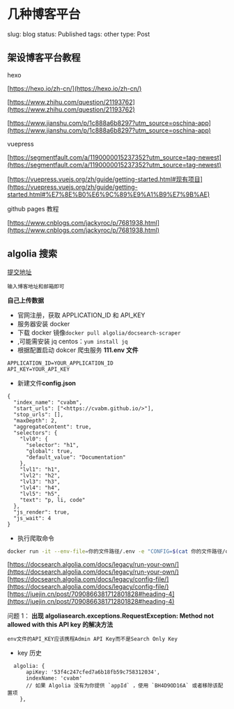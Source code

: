 # 几种博客平台

slug: blog
status: Published
tags: other
type: Post

## 架设博客平台教程

hexo

[https://hexo.io/zh-cn/](https://hexo.io/zh-cn/)

[https://www.zhihu.com/question/21193762](https://www.zhihu.com/question/21193762)

[https://www.jianshu.com/p/1c888a6b8297?utm_source=oschina-app](https://www.jianshu.com/p/1c888a6b8297?utm_source=oschina-app)

vuepress

[https://segmentfault.com/a/1190000015237352?utm_source=tag-newest](https://segmentfault.com/a/1190000015237352?utm_source=tag-newest)

[https://vuepress.vuejs.org/zh/guide/getting-started.html#现有项目](https://vuepress.vuejs.org/zh/guide/getting-started.html#%E7%8E%B0%E6%9C%89%E9%A1%B9%E7%9B%AE)

github pages 教程

[https://www.cnblogs.com/jackyroc/p/7681938.html](https://www.cnblogs.com/jackyroc/p/7681938.html)

## algolia 搜索

[提交地址](https://docsearch.algolia.com/)

`输入博客地址和邮箱即可`

**自己上传数据**

- 官网注册，获取 APPLICATION_ID 和 API_KEY
- 服务器安装 docker
- 下载 docker 镜像`docker pull algolia/docsearch-scraper`
- ,可能需安装 jq
centos：`yum install jq`
- 根据配置启动 dokcer 爬虫服务 **111.env 文件**

```
APPLICATION_ID=YOUR_APPLICATION_ID
API_KEY=YOUR_API_KEY

```

- 新建文件**config.json**

```
{
  "index_name": "cvabm",
  "start_urls": ["<https://cvabm.github.io/>"],
  "stop_urls": [],
  "maxDepth": 2,
  "aggregateContent": true,
  "selectors": {
    "lvl0": {
      "selector": "h1",
      "global": true,
      "default_value": "Documentation"
    },
    "lvl1": "h1",
    "lvl2": "h2",
    "lvl3": "h3",
    "lvl4": "h4",
    "lvl5": "h5",
    "text": "p, li, code"
  },
  "js_render": true,
  "js_wait": 4
}

```

- 执行爬取命令

```bash
docker run -it --env-file=你的文件路径/.env -e "CONFIG=$(cat 你的文件路径/config.json)" algolia/docsearch-scraper例：docker run -it --env-file=/home/lighthouse/111.env -e "CONFIG=$(cat /home/lighthouse/config.json | jq -r tostring)" algolia/docsearch-scraper

```

[https://docsearch.algolia.com/docs/legacy/run-your-own/](https://docsearch.algolia.com/docs/legacy/run-your-own/) [https://docsearch.algolia.com/docs/legacy/config-file/](https://docsearch.algolia.com/docs/legacy/config-file/) [https://juejin.cn/post/7090866381712801828#heading-4](https://juejin.cn/post/7090866381712801828#heading-4)

问题 1： **出现 algoliasearch.exceptions.RequestException: Method not allowed with this API key 的解决方法**

`env文件的API_KEY应该携程Admin API Key而不是Search Only Key`

- key 历史

```
  algolia: {
      apiKey: '53f4c247cfed7a6b18fb59c758312034',
      indexName: 'cvabm'
      // 如果 Algolia 没有为你提供 `appId` ，使用 `BH4D9OD16A` 或者移除该配置项
    },

```